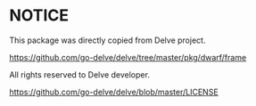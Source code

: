 # NOTICE

This package was directly copied from Delve project.

https://github.com/go-delve/delve/tree/master/pkg/dwarf/frame

All rights reserved to Delve developer.

https://github.com/go-delve/delve/blob/master/LICENSE
